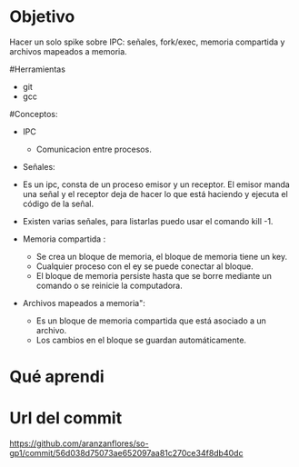 # Objetivo 

Hacer un solo spike sobre IPC: señales, fork/exec, memoria compartida y archivos mapeados a memoria. 

#Herramientas 
+ git 
+ gcc

#Conceptos:

+ IPC
  + Comunicacion entre procesos. 
  
+ Señales:
 + Es un ipc, consta de un proceso emisor y un receptor.
 El emisor manda una señal y el receptor deja de hacer lo que está haciendo y ejecuta el código de la señal. 
 + Existen varias señales, para listarlas puedo usar el comando kill -1.
 
+ Memoria compartida :
  + Se crea un bloque de memoria, el bloque de memoria tiene un key. 
  + Cualquier proceso con el ey se puede conectar al bloque. 
  + El bloque de memoria persiste hasta que se borre mediante un comando o se reinicie la computadora.

+ Archivos mapeados a memoria":
  + Es un bloque de memoria compartida que está asociado a un archivo. 
  + Los cambios en el bloque se guardan automáticamente.
  
# Qué aprendi 

# Url del commit

https://github.com/aranzanflores/so-gp1/commit/56d038d75073ae652097aa81c270ce34f8db40dc
